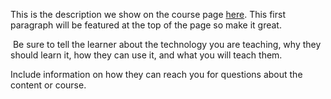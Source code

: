 This is the description we show on the course page [here](https://lab.github.com/aloisiokawashima/hello-world-!). This first paragraph will be featured at the top of the page so make it great.
​

​
Be sure to tell the learner about the technology you are teaching, why they should learn it, how they can use it, and what you will teach them.
​


Include information on how they can reach you for questions about the content or course. 